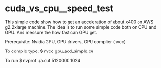 # cuda_vs_cpu__speed_test

This simple code show how to get an acceleration of about x400 on AWS g2.2xlarge machine.
The idea is to run some simple code both on CPU and GPU. And messure the how fast can GPU get.

Prerequisite: Nvidia GPU, GPU drivers, GPU complier (nvcc)

To compile type: 
$ nvcc gpu_add_simple.cu

To run 
$ nvprof ./a.out 5120000 1024
